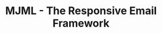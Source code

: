 ---
name: mjml
host: mjml.io
origin: https://mjml.io
pathname: /
search: ''
href: https://mjml.io/
title: MJML - The Responsive Email Framework
ogTitle: ''
twitterTitle: ''
description: >-
  The only framework that makes responsive email easy. MJML is a markup language
  designed to reduce the pain of coding a responsive email.
ogDescription: ''
image: ''
ogImage: ''
twitterImage: ''
keywords: ''
logo: ''

---